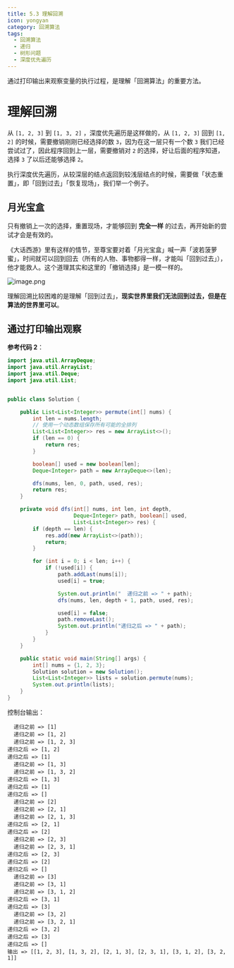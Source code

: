 ```yaml
---
title: 5.3 理解回溯
icon: yongyan
category: 回溯算法
tags:
  - 回溯算法
  - 递归
  - 树形问题
  - 深度优先遍历
---
```


通过打印输出来观察变量的执行过程，是理解「回溯算法」的重要方法。

# 理解回溯

从 `[1, 2, 3]` 到 `[1, 3, 2]` ，深度优先遍历是这样做的，从 `[1, 2, 3]` 回到 `[1, 2]` 的时候，需要撤销刚刚已经选择的数 `3`，因为在这一层只有一个数 `3` 我们已经尝试过了，因此程序回到上一层，需要撤销对 `2` 的选择，好让后面的程序知道，选择 `3` 了以后还能够选择 `2`。

执行深度优先遍历，从较深层的结点返回到较浅层结点的时候，需要做「状态重置」，即「回到过去」「恢复现场」，我们举一个例子。

## 月光宝盒

只有撤销上一次的选择，重置现场，才能够回到 **完全一样** 的过去，再开始新的尝试才会是有效的。

《大话西游》里有这样的情节，至尊宝要对着「月光宝盒」喊一声「波若菠萝蜜」，时间就可以回到回去（所有的人物、事物都得一样，才能叫「回到过去」），他才能救人。这个道理其实和这里的「撤销选择」是一模一样的。 

![image.png](https://tva1.sinaimg.cn/large/008i3skNgy1gx3bcn4awej30a906474f.jpg)

理解回溯比较困难的是理解「回到过去」，**现实世界里我们无法回到过去，但是在算法的世界里可以**。

## 通过打印输出观察

**参考代码 2**：

```java
import java.util.ArrayDeque;
import java.util.ArrayList;
import java.util.Deque;
import java.util.List;


public class Solution {

    public List<List<Integer>> permute(int[] nums) {
        int len = nums.length;
        // 使用一个动态数组保存所有可能的全排列
        List<List<Integer>> res = new ArrayList<>();
        if (len == 0) {
            return res;
        }

        boolean[] used = new boolean[len];
        Deque<Integer> path = new ArrayDeque<>(len);

        dfs(nums, len, 0, path, used, res);
        return res;
    }

    private void dfs(int[] nums, int len, int depth,
                     Deque<Integer> path, boolean[] used,
                     List<List<Integer>> res) {
        if (depth == len) {
            res.add(new ArrayList<>(path));
            return;
        }

        for (int i = 0; i < len; i++) {
            if (!used[i]) {
                path.addLast(nums[i]);
                used[i] = true;

                System.out.println("  递归之前 => " + path);
                dfs(nums, len, depth + 1, path, used, res);

                used[i] = false;
                path.removeLast();
                System.out.println("递归之后 => " + path);
            }
        }
    }

    public static void main(String[] args) {
        int[] nums = {1, 2, 3};
        Solution solution = new Solution();
        List<List<Integer>> lists = solution.permute(nums);
        System.out.println(lists);
    }
}
```


控制台输出：

```shell
  递归之前 => [1]
  递归之前 => [1, 2]
  递归之前 => [1, 2, 3]
递归之后 => [1, 2]
递归之后 => [1]
  递归之前 => [1, 3]
  递归之前 => [1, 3, 2]
递归之后 => [1, 3]
递归之后 => [1]
递归之后 => []
  递归之前 => [2]
  递归之前 => [2, 1]
  递归之前 => [2, 1, 3]
递归之后 => [2, 1]
递归之后 => [2]
  递归之前 => [2, 3]
  递归之前 => [2, 3, 1]
递归之后 => [2, 3]
递归之后 => [2]
递归之后 => []
  递归之前 => [3]
  递归之前 => [3, 1]
  递归之前 => [3, 1, 2]
递归之后 => [3, 1]
递归之后 => [3]
  递归之前 => [3, 2]
  递归之前 => [3, 2, 1]
递归之后 => [3, 2]
递归之后 => [3]
递归之后 => []
输出 => [[1, 2, 3], [1, 3, 2], [2, 1, 3], [2, 3, 1], [3, 1, 2], [3, 2, 1]]
```